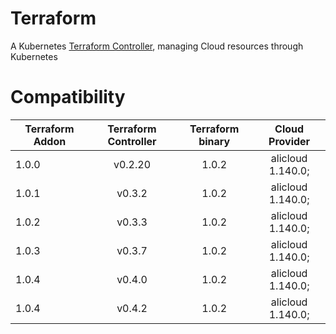 # Terraform

A Kubernetes [Terraform Controller](https://github.com/oam-dev/terraform-controller), managing Cloud resources through Kubernetes

# Compatibility

| Terraform Addon | Terraform Controller | Terraform binary |  Cloud Provider   |
|-----------------|:--------------------:|:----------------:|:-----------------:|
| 1.0.0           |       v0.2.20        |      1.0.2       | alicloud 1.140.0; | 
| 1.0.1           |        v0.3.2        |      1.0.2       | alicloud 1.140.0; | 
| 1.0.2           |        v0.3.3        |      1.0.2       | alicloud 1.140.0; |
| 1.0.3           |        v0.3.7        |      1.0.2       | alicloud 1.140.0; |
| 1.0.4           |        v0.4.0        |      1.0.2       | alicloud 1.140.0; |
| 1.0.4           |        v0.4.2        |      1.0.2       | alicloud 1.140.0; |
